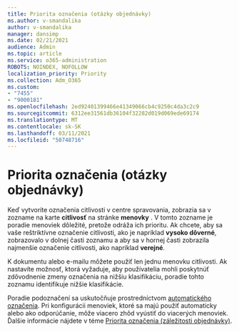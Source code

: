 ```yaml
---
title: Priorita označenia (otázky objednávky)
ms.author: v-smandalika
author: v-smandalika
manager: dansimp
ms.date: 02/21/2021
audience: Admin
ms.topic: article
ms.service: o365-administration
ROBOTS: NOINDEX, NOFOLLOW
localization_priority: Priority
ms.collection: Adm_O365
ms.custom:
- "7455"
- "9000181"
ms.openlocfilehash: 2ed92401399466e41349066cb4c9250c4da3c2c9
ms.sourcegitcommit: 6312ee31561db36104f32282d019d069ede69174
ms.translationtype: MT
ms.contentlocale: sk-SK
ms.lasthandoff: 03/11/2021
ms.locfileid: "50748716"
---
```

# <a name="label-priority-order-matters"></a>Priorita označenia (otázky objednávky)

Keď vytvoríte označenia citlivosti v centre spravovania, zobrazia sa v zozname na karte **citlivosť** na stránke **menovky** . V tomto zozname je poradie menoviek dôležité, pretože odráža ich prioritu. Ak chcete, aby sa vaše reštriktívne označenie citlivosti, ako je napríklad **vysoko dôverné**, zobrazovalo v dolnej časti zoznamu a aby sa v hornej časti zobrazila najmenšie označenie citlivosti, ako napríklad **verejné**.

K dokumentu alebo e-mailu môžete použiť len jednu menovku citlivosti. Ak nastavíte možnosť, ktorá vyžaduje, aby používatelia mohli poskytnúť zdôvodnenie zmeny označenia na nižšiu klasifikáciu, poradie tohto zoznamu identifikuje nižšie klasifikácie.

Poradie podoznačení sa uskutočňuje prostredníctvom [automatického označenia](https://docs.microsoft.com/microsoft-365/compliance/apply-sensitivity-label-automatically). Pri konfigurácii menoviek, ktoré sa majú použiť automaticky alebo ako odporúčanie, môže viacero zhôd vyústiť do viacerých menoviek. Ďalšie informácie nájdete v téme [Priorita označenia (záležitosti objednávky)](https://docs.microsoft.com/microsoft-365/compliance/sensitivity-labels).